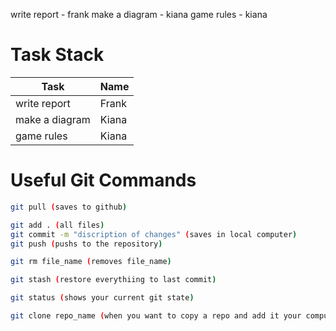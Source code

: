 
write report - frank
make a diagram - kiana
game rules - kiana

# Task Stack
 | Task                                          | Name               | 
 |-----------------------------------------------|--------------------|
 | write report                                  | Frank              |
 | make a diagram                                | Kiana              |
 | game rules                                    | Kiana              |



# Useful Git Commands

```bash
git pull (saves to github)

git add . (all files)
git commit -m "discription of changes" (saves in local computer)
git push (pushs to the repository)

git rm file_name (removes file_name)

git stash (restore everythiing to last commit)

git status (shows your current git state)

git clone repo_name (when you want to copy a repo and add it your computer)
```
